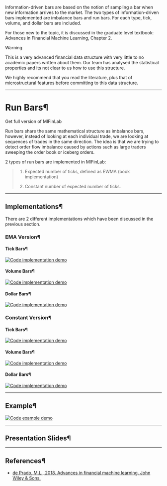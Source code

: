 Information-driven bars are based on the notion of sampling a bar when new
information arrives to the market. The two types of information-driven bars
implemented are imbalance bars and run bars. For each type, tick, volume, and
dollar bars are included.

For those new to the topic, it is discussed in the graduate level textbook:
Advances in Financial Machine Learning, Chapter 2.

Warning

This is a very advanced financial data structure with very little to no
academic papers written about them. Our team has analysed the statistical
properties and its not clear to us how to use this structure.

We highly recommend that you read the literature, plus that of microstructural
features before committing to this data structure.

* * *

# Run Bars¶

Get full version of MlFinLab

  

  

Run bars share the same mathematical structure as imbalance bars, however,
instead of looking at each individual trade, we are looking at sequences of
trades in the same direction. The idea is that we are trying to detect order
flow imbalance caused by actions such as large traders sweeping the order book
or iceberg orders.

2 types of run bars are implemented in MlFinLab:

>   1. Expected number of ticks, defined as EWMA (book implementation)
>
>   2. Constant number of expected number of ticks.
>
>

* * *

## Implementations¶

There are 2 different implementations which have been discussed in the
previous section.

### EMA Version¶

#### Tick Bars¶

[![Code implementation
demo](../_images/implementation_medium6.png)](../_images/implementation_medium6.png)

#### Volume Bars¶

[![Code implementation
demo](../_images/implementation_medium6.png)](../_images/implementation_medium6.png)

#### Dollar Bars¶

[![Code implementation
demo](../_images/implementation_medium6.png)](../_images/implementation_medium6.png)

### Constant Version¶

#### Tick Bars¶

[![Code implementation
demo](../_images/implementation_medium6.png)](../_images/implementation_medium6.png)

#### Volume Bars¶

[![Code implementation
demo](../_images/implementation_medium6.png)](../_images/implementation_medium6.png)

#### Dollar Bars¶

[![Code implementation
demo](../_images/implementation_medium6.png)](../_images/implementation_medium6.png)

* * *

## Example¶

[![Code example
demo](../_images/example_medium4.png)](../_images/example_medium4.png)

* * *

## Presentation Slides¶

  

* * *

## References¶

  * [de Prado, M.L., 2018. Advances in financial machine learning. John Wiley & Sons.](https://www.wiley.com/en-us/Advances+in+Financial+Machine+Learning-p-9781119482086)

